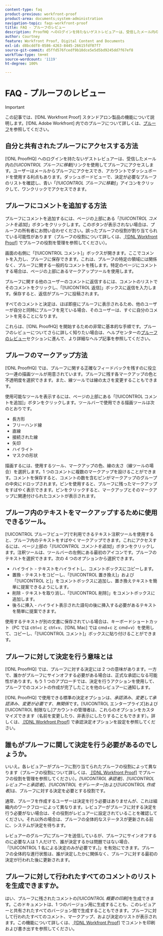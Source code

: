 ```yaml
---
content-type: faq
product-previous: workfront-proof
product-area: documents;system-administration
navigation-topic: faqs-workfront-proof
title: FAQ - プルーフのレビュー
description: ProofHQ へのログインを持たないゲストレビュアーは、受信したメール内の[!UICONTROL プルーフに移動]リンクを使用してプルーフにアクセスします。ユーザーはメールからプルーフにアクセスでき、アカウントでダッシュボードを使用する利点もあります。ダッシュボードビューで、決定が必要なプルーフのリストを確認し、青い「[!UICONTROL プルーフに移動]」アイコンをクリックして、ワンクリックでアクセスできます。
author: Courtney
feature: Workfront Proof, Digital Content and Documents
exl-id: d8bcddf8-0586-4263-8445-26615fdf07f7
source-git-commit: d5ffd576fcedf9b10dce5e5d5bd9245dd7f67ef8
workflow-type: tm+mt
source-wordcount: '1119'
ht-degree: 100%

---
```


# FAQ - プルーフのレビュー

>[!IMPORTANT]
>
>この記事では、[!DNL Workfront Proof] スタンドアロン製品の機能について説明します。[!DNL Adobe Workfront] 内でのプルーフについて詳しくは、[プルーフ](../../../review-and-approve-work/proofing/proofing.md)を参照してください。

## 自分と共有されたプルーフにアクセスする方法

[!DNL ProofHQ] へのログインを持たないゲストレビュアーは、受信したメール内の&#x200B;*[!UICONTROL プルーフに移動]*&#x200B;リンクを使用してプルーフにアクセスします。ユーザーはメールからプルーフにアクセスでき、アカウントでダッシュボードを使用する利点もあります。ダッシュボードビューで、決定が必要なプルーフのリストを確認し、青い「*[!UICONTROL プルーフに移動]*」アイコンをクリックして、ワンクリックでアクセスできます。

## プルーフにコメントを追加する方法

プルーフにコメントを追加するには、ページの上部にある「*[!UICONTROL コメントを追加]*」ボタンをクリックします。このボタンが表示されない場合は、プルーフの所有者にお問い合わせください。誤ったプルーフの役割が割り当てられている可能性があります（プルーフの役割について詳しくは、[ [!DNL Workfront Proof]](../../../workfront-proof/wp-work-proofsfiles/share-proofs-and-files/manage-proof-roles.md) でプルーフの役割を管理を参照してください）。

画面の右側に「[!UICONTROL コメント]」ボックスが開きます。ここでコメントを入力し、プルーフに保存できます。これは、プルーフの特定の領域には関係なく、プルーフに関する一般的なコメントを残します。特定のページにコメントする場合は、ページの上部にあるマークアップツールを使用します。

プルーフに関する他のユーザーのコメントに返信するには、コメントのリストでそのコメントをクリックし、「[!UICONTROL 返信]」ボックスに返信を入力します。保存すると、返信がプルーフに投稿されます。

すべてのコメントと決定は、ほぼ即座にプルーフに表示されるため、他のユーザーが自分と同時にプルーフを見ている場合、そのユーザーは、すぐに自分のコメントを見ることになります。

これらは、[!DNL ProofHQ] を開始するための非常に基本的な手順です。プルーフのレビューについてさらに詳しく知りたい場合は、ヘルプセンターの[プルーフのレビュー](https://support.workfront.com/hc/en-us/sections/200054044-Reviewing-proofs)セクションに進んで、より詳細なヘルプ記事を参照してください。

## プルーフのマークアップ方法

[!DNL ProofHQ] では、プルーフに関する正確なフィードバックを残すのに役立つ一連の描画ツールが用意されています。プルーフに残す各マークアップの色と不透明度を選択できます。また、線ツールでは線の太さを変更することもできます。

使用可能なツールを表示するには、ページの上部にある「[!UICONTROL コメントを追加]」ボタンをクリックします。ツールバーで使用できる描画ツールは次のとおりです。

* 長方形
* フリーハンド線
* 直線
* 接続された線
* 矢印
* ハイライト
* マスクの形状

描画するには、使用するツール、マークアップの色、線の太さ（線ツールの場合）を選択します。1 つのコメントに複数のマークアップを設けることができます。コメントを保存すると、コメントの数を含むピンがマークアップのグループの中央にドロップされます。ピンを使用すると、プルーフに残ったマークアップをすばやく表示できます。ピンをクリックすると、マークアップとそのマークアップに関連付けられたコメントが表示されます。

## プルーフ内のテキストをマークアップするために使用できるツール。

[!UICONTROL プルーフビューア]で利用できるテキスト注釈ツールを使用すると、プルーフ内のテキストをすばやくマークアップできます。これにアクセスするには、ページ上部の「*[!UICONTROL コメントを追加]*」ボタンをクリックします。注釈ツールは、ツールバーの左側にある最初のアイコンです。プルーフのテキストを選択できます。次の 4 つのオプションから選択できます。

* ハイライト - テキストをハイライトし、コメントボックスにコピーします。
* 置換 - テキストをコピーし、「[!UICONTROL 置き換え]」および「[!UICONTROL と]」をコメントボックスに追加し、置き換えテキストを簡単に提案できるようにします。
* 削除 - テキストを取り消し、「[!UICONTROL 削除]」をコメントボックスに追加します。
* 後ろに挿入 - ハイライト表示された語句の後に挿入する必要があるテキストを簡単に提案できます。

使用するテキストが別の文書に保存されている場合は、キーボードショートカット（PC では ctrl+c と ctrl+v、[!DNL Mac] では cmd+c と cmd+v）を使用して、コピーし、「[!UICONTROL コメント]」ボックスに貼り付けることができます。

## プルーフに対して決定を行う意味とは

[!DNL ProofHQ] では、プルーフに対する決定には 2 つの意味があります。一方で、誰かがプルーフにサインオフする必要がある場合は、正式な承認になる可能性があります。もう 1 つのアプローチでは、決定を行うアクションを使用して、プルーフでのコメントの作成が完了したことを他のレビュアーに通知します。

[!DNL ProofHQ] で使用できる標準の決定オプションは、*承認済み*、*変更して承認済み*、*変更が必要です*、*無関係*&#x200B;です。[!UICONTROL エンタープライズ]および[!UICONTROL 制限なし]アカウントの管理者は、これらのオプションをカスタマイズできます（名前を変更したり、非表示にしたりすることもできます）。詳しくは、[ [!DNL Workfront Proof]](../../../workfront-proof/wp-acct-admin/account-settings/configure-approval-decision-in-wp.md) で承認決定オプションを設定を参照してください。

## 誰もがプルーフに関して決定を行う必要があるのでしょうか。

いいえ。各レビュアーがプルーフに割り当てられたプルーフの役割によって異なります（プルーフの役割について詳しくは、[ [!DNL Workfront Proof]](../../../workfront-proof/wp-work-proofsfiles/share-proofs-and-files/manage-proof-roles.md) でプルーフの役割を管理を参照してください）。*[!UICONTROL 承認者]*、*[!UICONTROL レビュアーと承認者]*、*[!UICONTROL モデレーター]*&#x200B;および&#x200B;*[!UICONTROL 作成者]*&#x200B;は、プルーフに対する決定を必要とする役割です。

通常、プルーフを作成するユーザーは決定を行う必要はありませんが、これは組織内のワークフローによって異なります。レビュアーがプルーフに対する決定を行う必要がない場合は、その役割がレビュアーに設定されていることを確認してください。それ以外の場合は、プルーフの全体的なステータスが更新される前に、システムが決定を待ちます。

レビュアーのグループにプルーフを送信しているが、プルーフにサインオフするのに必要な人は 1 人だけで、誰が決定するかは問題ではない場合、「[!UICONTROL 1 名による決定のみが必要です。]」を有効にできます。プルーフの全体的な進行状態は、誰が決定したかに関係なく、プルーフに対する最初の決定が行われた後に更新されます。

## プルーフに対して行われたすべてのコメントのリストを生成できますか。

はい、プルーフに残されたコメントの&#x200B;*[!UICONTROL 概要の印刷]*&#x200B;を生成できます。このドキュメントは、1 つのバージョン用に生成することも、このレビュアーと共有されたすべてのバージョン間で生成することもできます。プルーフに対して行われたすべてのコメント、マークアップ、および決定のリストが表示されます。この機能について詳しくは、[ [!DNL Workfront Proof]](../../../workfront-proof/wp-work-proofsfiles/organize-your-work/print-and-export-comments.md) でコメントを印刷および書き出すを参照してください。
